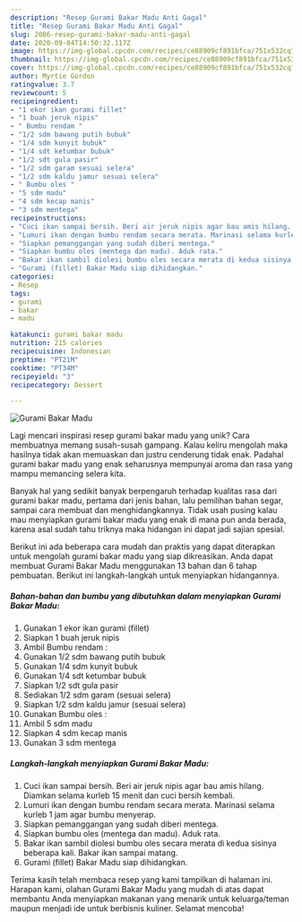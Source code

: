 ```yaml
---
description: "Resep Gurami Bakar Madu Anti Gagal"
title: "Resep Gurami Bakar Madu Anti Gagal"
slug: 2086-resep-gurami-bakar-madu-anti-gagal
date: 2020-09-04T14:50:32.117Z
image: https://img-global.cpcdn.com/recipes/ce88909cf891bfca/751x532cq70/gurami-bakar-madu-foto-resep-utama.jpg
thumbnail: https://img-global.cpcdn.com/recipes/ce88909cf891bfca/751x532cq70/gurami-bakar-madu-foto-resep-utama.jpg
cover: https://img-global.cpcdn.com/recipes/ce88909cf891bfca/751x532cq70/gurami-bakar-madu-foto-resep-utama.jpg
author: Myrtie Gordon
ratingvalue: 3.7
reviewcount: 5
recipeingredient:
- "1 ekor ikan gurami fillet"
- "1 buah jeruk nipis"
- " Bumbu rendam "
- "1/2 sdm bawang putih bubuk"
- "1/4 sdm kunyit bubuk"
- "1/4 sdt ketumbar bubuk"
- "1/2 sdt gula pasir"
- "1/2 sdm garam sesuai selera"
- "1/2 sdm kaldu jamur sesuai selera"
- " Bumbu oles "
- "5 sdm madu"
- "4 sdm kecap manis"
- "3 sdm mentega"
recipeinstructions:
- "Cuci ikan sampai bersih. Beri air jeruk nipis agar bau amis hilang. Diamkan selama kurleb 15 menit dan cuci bersih kembali."
- "Lumuri ikan dengan bumbu rendam secara merata. Marinasi selama kurleb 1 jam agar bumbu menyerap."
- "Siapkan pemanggangan yang sudah diberi mentega."
- "Siapkan bumbu oles (mentega dan madu). Aduk rata."
- "Bakar ikan sambil diolesi bumbu oles secara merata di kedua sisinya beberapa kali. Bakar ikan sampai matang."
- "Gurami (fillet) Bakar Madu siap dihidangkan."
categories:
- Resep
tags:
- gurami
- bakar
- madu

katakunci: gurami bakar madu 
nutrition: 215 calories
recipecuisine: Indonesian
preptime: "PT21M"
cooktime: "PT34M"
recipeyield: "3"
recipecategory: Dessert

---
```



![Gurami Bakar Madu](https://img-global.cpcdn.com/recipes/ce88909cf891bfca/751x532cq70/gurami-bakar-madu-foto-resep-utama.jpg)

Lagi mencari inspirasi resep gurami bakar madu yang unik? Cara membuatnya memang susah-susah gampang. Kalau keliru mengolah maka hasilnya tidak akan memuaskan dan justru cenderung tidak enak. Padahal gurami bakar madu yang enak seharusnya mempunyai aroma dan rasa yang mampu memancing selera kita.

Banyak hal yang sedikit banyak berpengaruh terhadap kualitas rasa dari gurami bakar madu, pertama dari jenis bahan, lalu pemilihan bahan segar, sampai cara membuat dan menghidangkannya. Tidak usah pusing kalau mau menyiapkan gurami bakar madu yang enak di mana pun anda berada, karena asal sudah tahu triknya maka hidangan ini dapat jadi sajian spesial.




Berikut ini ada beberapa cara mudah dan praktis yang dapat diterapkan untuk mengolah gurami bakar madu yang siap dikreasikan. Anda dapat membuat Gurami Bakar Madu menggunakan 13 bahan dan 6 tahap pembuatan. Berikut ini langkah-langkah untuk menyiapkan hidangannya.

<!--inarticleads1-->

##### Bahan-bahan dan bumbu yang dibutuhkan dalam menyiapkan Gurami Bakar Madu:

1. Gunakan 1 ekor ikan gurami (fillet)
1. Siapkan 1 buah jeruk nipis
1. Ambil  Bumbu rendam :
1. Gunakan 1/2 sdm bawang putih bubuk
1. Gunakan 1/4 sdm kunyit bubuk
1. Gunakan 1/4 sdt ketumbar bubuk
1. Siapkan 1/2 sdt gula pasir
1. Sediakan 1/2 sdm garam (sesuai selera)
1. Siapkan 1/2 sdm kaldu jamur (sesuai selera)
1. Gunakan  Bumbu oles :
1. Ambil 5 sdm madu
1. Siapkan 4 sdm kecap manis
1. Gunakan 3 sdm mentega




<!--inarticleads2-->

##### Langkah-langkah menyiapkan Gurami Bakar Madu:

1. Cuci ikan sampai bersih. Beri air jeruk nipis agar bau amis hilang. Diamkan selama kurleb 15 menit dan cuci bersih kembali.
1. Lumuri ikan dengan bumbu rendam secara merata. Marinasi selama kurleb 1 jam agar bumbu menyerap.
1. Siapkan pemanggangan yang sudah diberi mentega.
1. Siapkan bumbu oles (mentega dan madu). Aduk rata.
1. Bakar ikan sambil diolesi bumbu oles secara merata di kedua sisinya beberapa kali. Bakar ikan sampai matang.
1. Gurami (fillet) Bakar Madu siap dihidangkan.




Terima kasih telah membaca resep yang kami tampilkan di halaman ini. Harapan kami, olahan Gurami Bakar Madu yang mudah di atas dapat membantu Anda menyiapkan makanan yang menarik untuk keluarga/teman maupun menjadi ide untuk berbisnis kuliner. Selamat mencoba!
